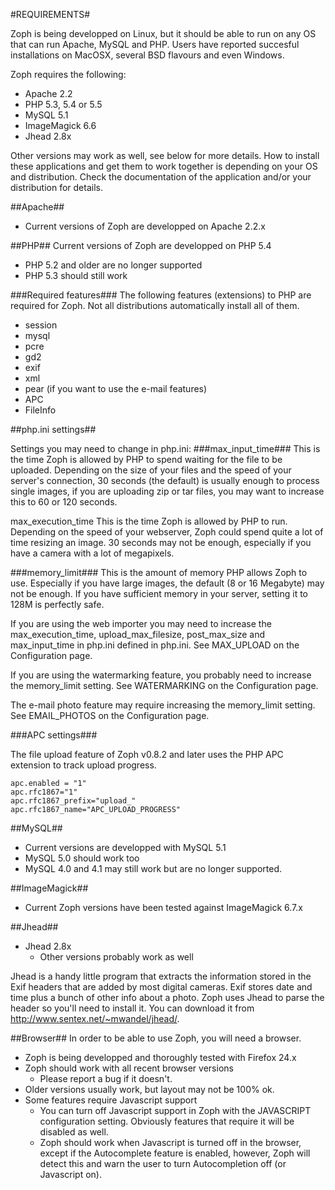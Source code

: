 #REQUIREMENTS#

Zoph is being developped on Linux, but it should be able to run on any OS that can run Apache, MySQL and PHP. Users have reported succesful installations on MacOSX, several BSD flavours and even Windows. 

Zoph requires the following:
* Apache 2.2
* PHP 5.3, 5.4 or 5.5
* MySQL 5.1
* ImageMagick 6.6
* Jhead 2.8x

Other versions may work as well, see below for more details. How to install these applications and get them to work together is depending on your OS and distribution. Check the documentation of the application and/or your distribution for details.

##Apache##
* Current versions of Zoph are developped on Apache 2.2.x

##PHP##
Current versions of Zoph are developped on PHP 5.4
* PHP 5.2 and older are no longer supported
* PHP 5.3 should still work

###Required features###
The following features (extensions) to PHP are required for Zoph. Not all distributions automatically install all of them.
* session
* mysql
* pcre
* gd2
* exif
* xml
* pear (if you want to use the e-mail features)
* APC
* FileInfo

##php.ini settings##

Settings you may need to change in php.ini:
###max_input_time###
This is the time Zoph is allowed by PHP to spend waiting for the file to be uploaded. Depending on the size of your files and the speed of your server's connection, 30 seconds (the default) is usually enough to process single images, if you are uploading zip or tar files, you may want to increase this to 60 or 120 seconds.

max_execution_time
This is the time Zoph is allowed by PHP to run. Depending on the speed of your webserver, Zoph could spend quite a lot of time resizing an image. 30 seconds may not be enough, especially if you have a camera with a lot of megapixels.

###memory_limit###
This is the amount of memory PHP allows Zoph to use. Especially if you have large images, the default (8 or 16 Megabyte) may not be enough. If you have sufficient memory in your server, setting it to 128M is perfectly safe.

If you are using the web importer you may need to increase the max_execution_time, upload_max_filesize, post_max_size and max_input_time in php.ini defined in php.ini. See MAX_UPLOAD on the Configuration page.

If you are using the watermarking feature, you probably need to increase the memory_limit setting. See WATERMARKING on the Configuration page.

The e-mail photo feature may require increasing the memory_limit setting. See EMAIL_PHOTOS on the Configuration page.

###APC settings###

The file upload feature of Zoph v0.8.2 and later uses the PHP APC extension to track upload progress.
```
apc.enabled = "1"
apc.rfc1867="1"
apc.rfc1867_prefix="upload_"
apc.rfc1867_name="APC_UPLOAD_PROGRESS"
```

##MySQL##
* Current versions are developped with MySQL 5.1
* MySQL 5.0 should work too
* MySQL 4.0 and 4.1 may still work but are no longer supported.

##ImageMagick##
* Current Zoph versions have been tested against ImageMagick 6.7.x

##Jhead##
* Jhead 2.8x
    * Other versions probably work as well

Jhead is a handy little program that extracts the information stored in the Exif headers that are added by most digital cameras. Exif stores date and time plus a bunch of other info about a photo. Zoph uses Jhead to parse the header so you'll need to install it. You can download it from http://www.sentex.net/~mwandel/jhead/.

##Browser##
In order to be able to use Zoph, you will need a browser.
* Zoph is being developped and thoroughly tested with Firefox 24.x
* Zoph should work with all recent browser versions
    * Please report a bug if it doesn't.
* Older versions usually work, but layout may not be 100% ok.
* Some features require Javascript support
    * You can turn off Javascript support in Zoph with the JAVASCRIPT configuration setting. Obviously features that require it will be disabled as well.
    * Zoph should work when Javascript is turned off in the browser, except if the Autocomplete feature is enabled, however, Zoph will detect this and warn the user to turn Autocompletion off (or Javascript on).
